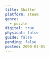 ```yaml
---
title: Shatter
platform: steam
genre:
  - puzzle
digital: true
physical: false
guide: false
pending: false
posted: 2000-01-01
---
```

